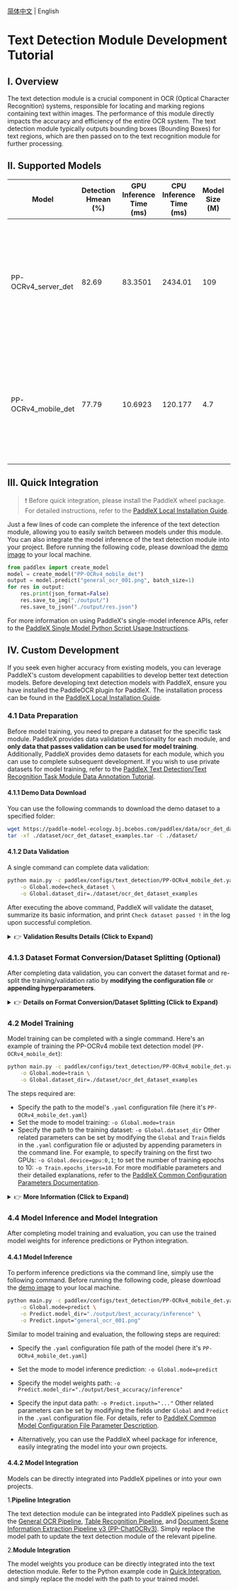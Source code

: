 [简体中文](text_detection.md) | English

# Text Detection Module Development Tutorial

## I. Overview
The text detection module is a crucial component in OCR (Optical Character Recognition) systems, responsible for locating and marking regions containing text within images. The performance of this module directly impacts the accuracy and efficiency of the entire OCR system. The text detection module typically outputs bounding boxes (Bounding Boxes) for text regions, which are then passed on to the text recognition module for further processing.

## II. Supported Models
| Model | Detection Hmean (%) | GPU Inference Time (ms) | CPU Inference Time (ms) | Model Size (M) | Description |
|-|-|-|-|-|-|
| PP-OCRv4_server_det | 82.69 | 83.3501 | 2434.01 | 109 | The server-side text detection model of PP-OCRv4, featuring higher accuracy and suitable for deployment on high-performance servers |
| PP-OCRv4_mobile_det | 77.79 | 10.6923 | 120.177 | 4.7 | The mobile text detection model of PP-OCRv4, optimized for efficiency and suitable for deployment on edge devices |

## III. Quick Integration
> ❗ Before quick integration, please install the PaddleX wheel package. For detailed instructions, refer to the [PaddleX Local Installation Guide](../../../installation/installation_en.md).

Just a few lines of code can complete the inference of the text detection module, allowing you to easily switch between models under this module. You can also integrate the model inference of the text detection module into your project. Before running the following code, please download the [demo image](https://paddle-model-ecology.bj.bcebos.com/paddlex/imgs/demo_image/general_ocr_001.png) to your local machine.

```python
from paddlex import create_model
model = create_model("PP-OCRv4_mobile_det")
output = model.predict("general_ocr_001.png", batch_size=1)
for res in output:
    res.print(json_format=False)
    res.save_to_img("./output/")
    res.save_to_json("./output/res.json")
```
For more information on using PaddleX's single-model inference APIs, refer to the [PaddleX Single Model Python Script Usage Instructions](../../../module_usage/instructions/model_python_API_en.md).

## IV. Custom Development
If you seek even higher accuracy from existing models, you can leverage PaddleX's custom development capabilities to develop better text detection models. Before developing text detection models with PaddleX, ensure you have installed the PaddleOCR plugin for PaddleX. The installation process can be found in the [PaddleX Local Installation Guide](../../../installation/installation_en.md).

### 4.1 Data Preparation
Before model training, you need to prepare a dataset for the specific task module. PaddleX provides data validation functionality for each module, and **only data that passes validation can be used for model training**.
Additionally, PaddleX provides demo datasets for each module, which you can use to complete subsequent development. If you wish to use private datasets for model training, refer to the [PaddleX Text Detection/Text Recognition Task Module Data Annotation Tutorial](../../../data_annotations/ocr_modules/text_detection_recognition_en.md).

#### 4.1.1 Demo Data Download

You can use the following commands to download the demo dataset to a specified folder:

```bash
wget https://paddle-model-ecology.bj.bcebos.com/paddlex/data/ocr_det_dataset_examples.tar -P ./dataset
tar -xf ./dataset/ocr_det_dataset_examples.tar -C ./dataset/
```

#### 4.1.2 Data Validation

A single command can complete data validation:

```bash
python main.py -c paddlex/configs/text_detection/PP-OCRv4_mobile_det.yaml \
    -o Global.mode=check_dataset \
    -o Global.dataset_dir=./dataset/ocr_det_dataset_examples
```
After executing the above command, PaddleX will validate the dataset, summarize its basic information, and print `Check dataset passed !` in the log upon successful completion. 

<details>
<summary>👉 <b>Validation Results Details (Click to Expand)</b></summary>

The validation results file is saved in `./output/check_dataset_result.json`, and related outputs are saved in the current directory's `./output/check_dataset` directory, including visualized sample images and sample distribution histograms.

</details>

### 4.1.3 Dataset Format Conversion/Dataset Splitting (Optional)

After completing data validation, you can convert the dataset format and re-split the training/validation ratio by **modifying the configuration file** or **appending hyperparameters**.

<details>
  <summary>👉 <b>Details on Format Conversion/Dataset Splitting (Click to Expand)</b></summary>

**(1) Dataset Format Conversion**

Text detection does not support data format conversion.

**(2) Dataset Splitting**

The parameters for dataset splitting can be set by modifying the `CheckDataset` section in the configuration file. Below are some example explanations for the parameters in the configuration file:

* `CheckDataset`:
  * `split`:
    * `enable`: Whether to re-split the dataset. Set to `True` to enable dataset splitting, default is `False`;
    * `train_percent`: If re-splitting the dataset, set the percentage of the training set. The type is any integer between 0-100, and the sum with `val_percent` must be 100;

For example, if you want to re-split the dataset with a 90% training set and a 10% validation set, modify the configuration file as follows:

```bash
......
CheckDataset:
  ......
  split:
    enable: True
    train_percent: 90
    val_percent: 10
  ......
```
Then execute the command:

```bash
python main.py -c paddlex/configs/text_detection/PP-OCRv4_mobile_det.yaml \
    -o Global.mode=check_dataset \
    -o Global.dataset_dir=./dataset/ocr_det_dataset_examples
```
After dataset splitting, the original annotation files will be renamed to `xxx.bak` in the original path.

The above parameters can also be set by appending command-line arguments:

```bash
python main.py -c paddlex/configs/text_detection/PP-OCRv4_mobile_det.yaml  \
    -o Global.mode=check_dataset \
    -o Global.dataset_dir=./dataset/ocr_det_dataset_examples \
    -o CheckDataset.split.enable=True \
    -o CheckDataset.split.train_percent=90 \
    -o CheckDataset.split.val_percent=10
```
</details>

### 4.2 Model Training
Model training can be completed with a single command. Here's an example of training the PP-OCRv4 mobile text detection model (`PP-OCRv4_mobile_det`):

```bash
python main.py -c paddlex/configs/text_detection/PP-OCRv4_mobile_det.yaml \
    -o Global.mode=train \
    -o Global.dataset_dir=./dataset/ocr_det_dataset_examples
```
The steps required are:

* Specify the path to the model's `.yaml` configuration file (here it's `PP-OCRv4_mobile_det.yaml`)
* Set the mode to model training: `-o Global.mode=train`
* Specify the path to the training dataset: `-o Global.dataset_dir`
Other related parameters can be set by modifying the `Global` and `Train` fields in the `.yaml` configuration file or adjusted by appending parameters in the command line. For example, to specify training on the first two GPUs: `-o Global.device=gpu:0,1`; to set the number of training epochs to 10: `-o Train.epochs_iters=10`. For more modifiable parameters and their detailed explanations, refer to the [PaddleX Common Configuration Parameters Documentation](../../../module_usage/instructions/config_parameters_common_en.md).

<details>
  <summary>👉 <b>More Information (Click to Expand)</b></summary>

* During model training, PaddleX automatically saves model weight files, with the default path being `output`. To specify a different save path, use the `-o Global.output` field in the configuration file.
* PaddleX abstracts away the concepts of dynamic graph weights and static graph weights from you. During model training, both dynamic and static graph weights are produced, and static graph weights are used by default for model inference.
* When training other models, specify the corresponding configuration file. The correspondence between models and configuration files can be found in the [PaddleX Model List (CPU/GPU)](../../../support_list/models_list_en.md)
</details>

### **4.4 Model Inference and Model Integration**
After completing model training and evaluation, you can use the trained model weights for inference predictions or Python integration.

#### 4.4.1 Model Inference
To perform inference predictions via the command line, simply use the following command. Before running the following code, please download the [demo image](https://paddle-model-ecology.bj.bcebos.com/paddlex/imgs/demo_image/general_ocr_001.png) to your local machine.

```bash
python main.py -c paddlex/configs/text_detection/PP-OCRv4_mobile_det.yaml \
    -o Global.mode=predict \
    -o Predict.model_dir="./output/best_accuracy/inference" \
    -o Predict.input="general_ocr_001.png"
```
Similar to model training and evaluation, the following steps are required:

* Specify the `.yaml` configuration file path of the model (here it's `PP-OCRv4_mobile_det.yaml`)
* Set the mode to model inference prediction: `-o Global.mode=predict`
* Specify the model weights path: `-o Predict.model_dir="./output/best_accuracy/inference"`
* Specify the input data path: `-o Predict.inputh="..."`
Other related parameters can be set by modifying the fields under `Global` and `Predict` in the `.yaml` configuration file. For details, refer to [PaddleX Common Model Configuration File Parameter Description](../../../module_usage/instructions/config_parameters_common_en.md).

* Alternatively, you can use the PaddleX wheel package for inference, easily integrating the model into your own projects.

#### 4.4.2 Model Integration
Models can be directly integrated into PaddleX pipelines or into your own projects.

1.**Pipeline Integration**

The text detection module can be integrated into PaddleX pipelines such as the [General OCR Pipeline](../../../pipeline_usage/tutorials/ocr_pipelines/OCR_en.md), [Table Recognition Pipeline](../../../pipeline_usage/tutorials/ocr_pipelines/table_recognition_en.md), and [Document Scene Information Extraction Pipeline v3 (PP-ChatOCRv3)](../../../pipeline_usage/tutorials/information_extration_pipelines/document_scene_information_extraction_en.md). Simply replace the model path to update the text detection module of the relevant pipeline.

2.**Module Integration**

The model weights you produce can be directly integrated into the text detection module. Refer to the Python example code in [Quick Integration](#iii-quick-integration), and simply replace the model with the path to your trained model.
